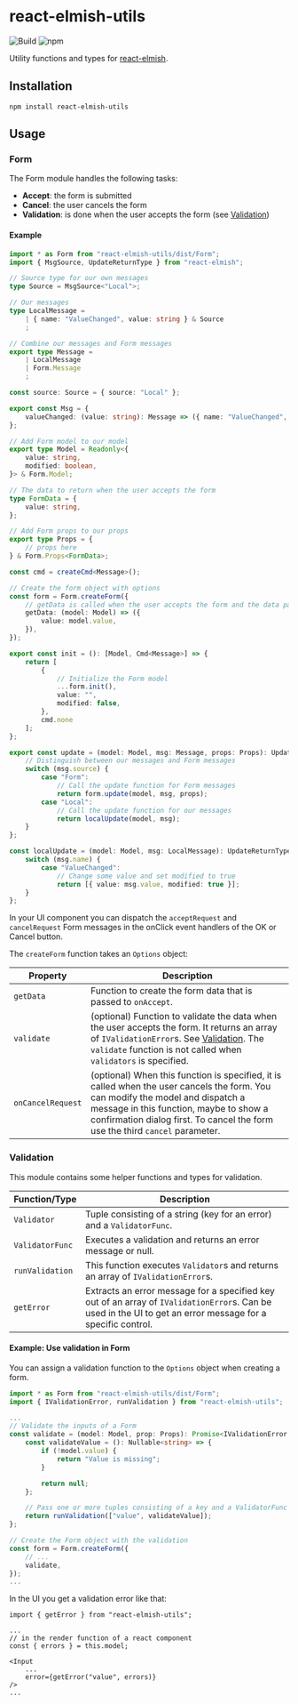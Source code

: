 # react-elmish-utils

![Build](https://github.com/atheck/react-elmish-utils/actions/workflows/main.yml/badge.svg)
![npm](https://img.shields.io/npm/v/react-elmish-utils)

Utility functions and types for [react-elmish](https://www.npmjs.com/package/react-elmish).

## Installation

`npm install react-elmish-utils`

## Usage

### Form

The Form module handles the following tasks:

* **Accept**: the form is submitted
* **Cancel**: the user cancels the form
* **Validation**: is done when the user accepts the form (see [Validation](#validation))

#### Example

~~~ts
import * as Form from "react-elmish-utils/dist/Form";
import { MsgSource, UpdateReturnType } from "react-elmish";

// Source type for our own messages
type Source = MsgSource<"Local">;

// Our messages
type LocalMessage =
    | { name: "ValueChanged", value: string } & Source
    ;

// Combine our messages and Form messages
export type Message =
    | LocalMessage
    | Form.Message
    ;

const source: Source = { source: "Local" };

export const Msg = {
    valueChanged: (value: string): Message => ({ name: "ValueChanged", value, ...source }),
};

// Add Form model to our model
export type Model = Readonly<{
    value: string,
    modified: boolean,
}> & Form.Model;

// The data to return when the user accepts the form
type FormData = {
    value: string,
};

// Add Form props to our props
export type Props = {
    // props here
} & Form.Props<FormData>;

const cmd = createCmd<Message>();

// Create the form object with options
const form = Form.createForm({
    // getData is called when the user accepts the form and the data passes validation
    getData: (model: Model) => ({
        value: model.value,
    }),
});

export const init = (): [Model, Cmd<Message>] => {
    return [
        {
            // Initialize the Form model
            ...form.init(),
            value: "",
            modified: false,
        },
        cmd.none
    ];
};

export const update = (model: Model, msg: Message, props: Props): UpdateReturnType<Model, Message> => {
    // Distinguish between our messages and Form messages
    switch (msg.source) {
        case "Form":
            // Call the update function for Form messages
            return form.update(model, msg, props);
        case "Local":
            // Call the update function for our messages
            return localUpdate(model, msg);
    }
};

const localUpdate = (model: Model, msg: LocalMessage): UpdateReturnType<Model, LocalMessage> => {
    switch (msg.name) {
        case "ValueChanged":
            // Change some value and set modified to true
            return [{ value: msg.value, modified: true }];
    }
};
~~~

In your UI component you can dispatch the `acceptRequest` and `cancelRequest` Form messages in the onClick event handlers of the OK or Cancel button.

The `createForm` function takes an `Options` object:

| Property | Description |
| --- | --- |
| `getData` | Function to create the form data that is passed to `onAccept`. |
| `validate` | (optional) Function to validate the data when the user accepts the form. It returns an array of `IValidationError`s. See [Validation](#validation). The `validate` function is not called when `validators` is specified. |
| `onCancelRequest` | (optional) When this function is specified, it is called when the user cancels the form. You can modify the model and dispatch a message in this function, maybe to show a confirmation dialog first. To cancel the form use the third `cancel` parameter. |

### Validation

This module contains some helper functions and types for validation.

| Function/Type | Description |
| --- | --- |
| `Validator` | Tuple consisting of a string (key for an error) and a `ValidatorFunc`. |
| `ValidatorFunc` | Executes a validation and returns an error message or null. |
| `runValidation` | This function executes `Validator`s and returns an array of `IValidationError`s. |
| `getError` | Extracts an error message for a specified key out of an array of `IValidationError`s. Can be used in the UI to get an error message for a specific control. |

#### Example: Use validation in Form

You can assign a validation function to the `Options` object when creating a form.

~~~ts
import * as Form from "react-elmish-utils/dist/Form";
import { IValidationError, runValidation } from "react-elmish-utils";

...
// Validate the inputs of a Form
const validate = (model: Model, prop: Props): Promise<IValidationError []> => {
    const validateValue = (): Nullable<string> => {
        if (!model.value) {
            return "Value is missing";
        }

        return null;
    };

    // Pass one or more tuples consisting of a key and a ValidatorFunc to runValidation
    return runValidation(["value", validateValue]);
};

// Create the Form object with the validation
const form = Form.createForm({
    // ...
    validate,
});
...
~~~

In the UI you get a validation error like that:

~~~tsx
import { getError } from "react-elmish-utils";

...
// in the render function of a react component
const { errors } = this.model;

<Input
    ...
    error={getError("value", errors)}
/>
...
~~~
